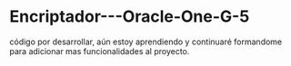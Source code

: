 # Encriptador---Oracle-One-G-5

código por desarrollar, aún estoy aprendiendo y continuaré formandome para adicionar mas funcionalidades al proyecto.
